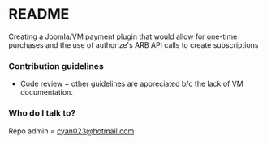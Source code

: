 # README #
Creating a Joomla/VM payment plugin that would allow for one-time purchases and the use of authorize's ARB API calls to create subscriptions


### Contribution guidelines ###

* Code review + other guidelines are appreciated b/c the lack of VM documentation.


### Who do I talk to? ###


Repo admin = cyan023@hotmail.com
